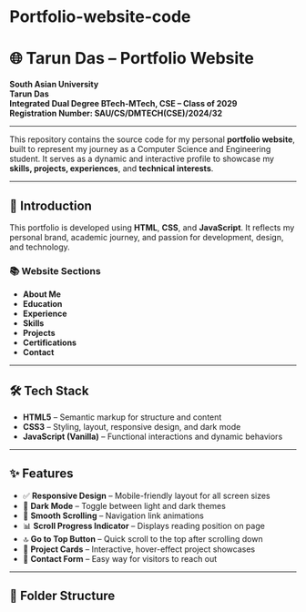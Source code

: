 # Portfolio-website-code
# 🌐 Tarun Das – Portfolio Website

**South Asian University**  
**Tarun Das**  
**Integrated Dual Degree BTech-MTech, CSE – Class of 2029**  
**Registration Number: SAU/CS/DMTECH(CSE)/2024/32**

---

This repository contains the source code for my personal **portfolio website**, built to represent my journey as a Computer Science and Engineering student. It serves as a dynamic and interactive profile to showcase my **skills, projects, experiences**, and **technical interests**.

---

## 🧭 Introduction

This portfolio is developed using **HTML**, **CSS**, and **JavaScript**. It reflects my personal brand, academic journey, and passion for development, design, and technology.

### 📚 Website Sections

- **About Me**
- **Education**
- **Experience**
- **Skills**
- **Projects**
- **Certifications**
- **Contact**

---

## 🛠️ Tech Stack

- **HTML5** – Semantic markup for structure and content  
- **CSS3** – Styling, layout, responsive design, and dark mode  
- **JavaScript (Vanilla)** – Functional interactions and dynamic behaviors

---

## ✨ Features

- ✅ **Responsive Design** – Mobile-friendly layout for all screen sizes  
- 🌙 **Dark Mode** – Toggle between light and dark themes  
- 🧭 **Smooth Scrolling** – Navigation link animations  
- 📊 **Scroll Progress Indicator** – Displays reading position on page  
- 🔝 **Go to Top Button** – Quick scroll to the top after scrolling down  
- 📁 **Project Cards** – Interactive, hover-effect project showcases  
- 📨 **Contact Form** – Easy way for visitors to reach out  

---

## 📁 Folder Structure

